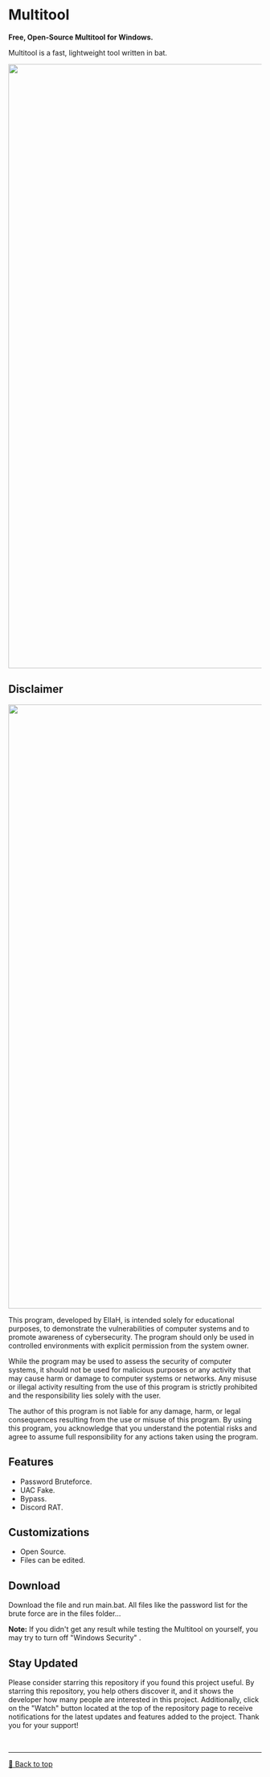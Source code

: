 # Multitool

**Free, Open-Source Multitool for Windows.**

Multitool is a fast, lightweight tool written in bat.

<p align="center" style="text-align: center"> 
  <img width="1200" alt="image" src="https://media.discordapp.net/attachments/1127924157036888195/1183814946627272806/Screenshot_2023-12-11_175733.png?ex=6589b495&is=65773f95&hm=cc20c62fa74846783b5136f7cf93d6160fe6f46be07de8f5de8aacd2a1712cea&=&format=webp&quality=lossless&width=810&height=456">
 
</p>

## Disclaimer

<p align="center" style="text-align: center"> 
  <img width="1200" alt="image" src="https://media.discordapp.net/attachments/1127924157036888195/1183816010038525983/Ohne_Titel1.jpg?ex=6589b593&is=65774093&hm=cf2ebc4076d195311b51dd7027c3a76bb338fda5a4e7b547de60448809a181e3&=&format=webp&width=810&height=170">
 
</p>

This program, developed by ElIaH, is intended solely for educational purposes, to demonstrate the vulnerabilities of computer systems and to promote awareness of cybersecurity. The program should only be used in controlled environments with explicit permission from the system owner.

While the program may be used to assess the security of computer systems, it should not be used for malicious purposes or any activity that may cause harm or damage to computer systems or networks. Any misuse or illegal activity resulting from the use of this program is strictly prohibited and the responsibility lies solely with the user.

The author of this program is not liable for any damage, harm, or legal consequences resulting from the use or misuse of this program. By using this program, you acknowledge that you understand the potential risks and agree to assume full responsibility for any actions taken using the program.

## Features
- Password Bruteforce.
- UAC Fake.
- Bypass.
- Discord RAT.


## Customizations
- Open Source.
- Files can be edited.

## Download
Download the file and run main.bat.
All files like the password list for the brute force are in the files folder...

**Note:** If you didn't get any result while testing the Multitool on yourself, you may try to turn off "Windows Security" .

## Stay Updated
Please consider starring this repository if you found this project useful. By starring this repository, you help others discover it, and it shows the developer how many people are interested in this project. Additionally, click on the "Watch" button located at the top of the repository page to receive notifications for the latest updates and features added to the project. Thank you for your support!

<br><hr>
[🔼 Back to top](#top)


